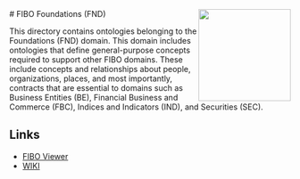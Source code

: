 <img src="https://spec.edmcouncil.org/fibo/htmlpages/master/latest/img/logo.66a988fe.png" width="165" align="right"/>
# FIBO Foundations (FND)

This directory contains ontologies belonging to the Foundations (FND) domain. This domain includes ontologies that define general-purpose concepts required to support other FIBO domains. These include concepts and relationships about people, organizations, places, and most importantly, contracts that are essential to domains such as Business Entities (BE), Financial Business and Commerce (FBC), Indices and Indicators (IND), and Securities (SEC).

## Links

- [FIBO Viewer](https://spec.edmcouncil.org/fibo/ontology/FND/MetadataFND/FNDDomain)
- [WIKI](https://wiki.edmcouncil.org/display/FND)
